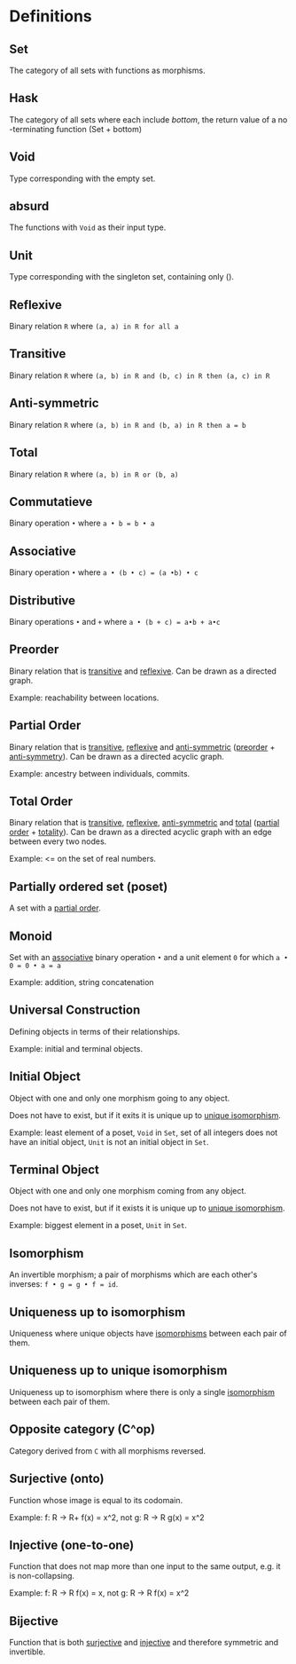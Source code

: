 # Definitions

## Set
The category of all sets with functions as morphisms.

## Hask
The category of all sets where each include *bottom*, the return value of a no -terminating function
(Set + bottom)

## Void
Type corresponding with the empty set.

## absurd
The functions with `Void` as their input type.

## Unit
Type corresponding with the singleton set, containing only ().

## Reflexive
Binary relation `R` where `(a, a) in R for all a`

## Transitive
Binary relation `R` where `(a, b) in R and (b, c) in R then (a, c) in R`

## Anti-symmetric
Binary relation `R` where `(a, b) in R and (b, a) in R then a = b`

## Total
Binary relation `R` where `(a, b) in R or (b, a)`

## Commutatieve
Binary operation `•` where `a • b = b • a`

## Associative
Binary operation `•` where `a • (b • c) = (a •b) • c`

## Distributive
Binary operations `•` and `+` where `a • (b + c) = a•b + a•c`

## Preorder
Binary relation that is [transitive](#transitive) and [reflexive](#reflexive).  Can be drawn as a
directed graph.

Example: reachability between locations.

## Partial Order
Binary relation that is [transitive](#transitive), [reflexive](#reflexive) and
[anti-symmetric](#anti-reflexive) ([preorder](#preorder) + [anti-symmetry](#anti-symmetry)).  Can be
drawn as a directed acyclic graph.

Example: ancestry between individuals, commits.

## Total Order
Binary relation that is [transitive](#transitive), [reflexive](#reflexive),
[anti-symmetric](anti-symmetric) and [total](#total) ([partial order](#partial-order) +
[totality](#total)).  Can be drawn as a directed acyclic graph with an edge between every two nodes.

Example: <= on the set of real numbers.

## Partially ordered set (poset)
A set with a [partial order](#partial-order).

## Monoid
Set with an [associative](#associative) binary operation `•` and a unit element `0` for which
`a • 0 = 0 • a = a`

Example: addition, string concatenation

## Universal Construction
Defining objects in terms of their relationships.

Example: initial and terminal objects.

## Initial Object
Object with one and only one morphism going to any object.

Does not have to exist, but if it exits it is unique up to
[unique isomorphism](uniqueness-up-to-unique-isomorphism).

Example: least element of a poset, `Void` in `Set`, set of all integers does not have an initial
object, `Unit` is not an initial object in `Set`.

## Terminal Object
Object with one and only one morphism coming from any object.

Does not have to exist, but if it exists it is unique up to
[unique isomorphism](uniqueness-up-to-unique-isomorphism).

Example: biggest element in a poset, `Unit` in `Set`.

## Isomorphism
An invertible morphism; a pair of morphisms which are each other's inverses:
`f • g = g • f = id`.

## Uniqueness up to isomorphism
Uniqueness where unique objects have [isomorphisms](#isomorphism) between each pair of them.

## Uniqueness up to unique isomorphism
Uniqueness up to isomorphism where there is only a single [isomorphism](#isomorphism) between each
pair of them.

## Opposite category (C^op)
Category derived from `C` with all morphisms reversed.

## Surjective (onto)
Function whose image is equal to its codomain.

Example: f: R -> R+ f(x) = x^2, not g: R -> R g(x) = x^2

## Injective (one-to-one)
Function that does not map more than one input to the same output, e.g. it is non-collapsing.

Example: f: R -> R f(x) = x, not g: R -> R f(x) = x^2

## Bijective
Function that is both [surjective](#surjective-onto) and [injective](#injective-one-to-one) and
therefore symmetric and invertible.
